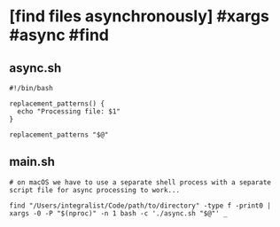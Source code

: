 # [find files asynchronously] #xargs #async #find

## async.sh

```shell
#!/bin/bash

replacement_patterns() {
  echo "Processing file: $1"
}

replacement_patterns "$@"
```

## main.sh

```shell
# on macOS we have to use a separate shell process with a separate script file for async processing to work...

find "/Users/integralist/Code/path/to/directory" -type f -print0 | xargs -0 -P "$(nproc)" -n 1 bash -c './async.sh "$@"' _
```


